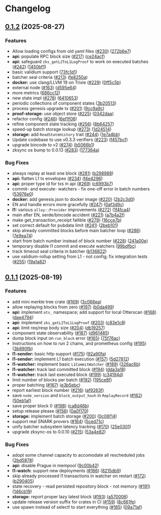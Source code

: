 # Changelog

## [0.1.2](https://github.com/matter-labs/zksync-os-server/compare/v0.1.1...v0.1.2) (2025-08-27)


### Features

* Allow loading configs from old yaml files ([#230](https://github.com/matter-labs/zksync-os-server/issues/230)) ([272b6e7](https://github.com/matter-labs/zksync-os-server/commit/272b6e7790dc5bef6f0d6688a815f67e1ce1ef7f))
* **api:** populate RPC block size ([#217](https://github.com/matter-labs/zksync-os-server/issues/217)) ([ce24acf](https://github.com/matter-labs/zksync-os-server/commit/ce24acf026ace7a49f0271ed03e8e3da6816a863))
* **api:** safeguard `zks_getL2ToL1LogProof` to work on executed batches ([#242](https://github.com/matter-labs/zksync-os-server/issues/242)) ([1450bf1](https://github.com/matter-labs/zksync-os-server/commit/1450bf14ec853824205d9c45bbfe04274bcb1230))
* basic validium support ([73fc1d1](https://github.com/matter-labs/zksync-os-server/commit/73fc1d112aff0b4096782a727cd12bdb1d163301))
* batcher seal criteria ([#213](https://github.com/matter-labs/zksync-os-server/issues/213)) ([fe8250a](https://github.com/matter-labs/zksync-os-server/commit/fe8250a04f2c7153a3ea36ebee66ed27e03c0395))
* **docker:** use clang/LLVM 19 on Trixie ([#229](https://github.com/matter-labs/zksync-os-server/issues/229)) ([0ff5c5b](https://github.com/matter-labs/zksync-os-server/commit/0ff5c5b8d2c540b8c75aa5686e430ea8892762d1))
* external node ([#163](https://github.com/matter-labs/zksync-os-server/issues/163)) ([d595e64](https://github.com/matter-labs/zksync-os-server/commit/d595e64f29112fa221a3ecdbf1499f5f3d14f15e))
* more metrics ([686cc12](https://github.com/matter-labs/zksync-os-server/commit/686cc12c7b328458240f594965bf92deaf25c9df))
* new state impl ([#278](https://github.com/matter-labs/zksync-os-server/issues/278)) ([6410653](https://github.com/matter-labs/zksync-os-server/commit/6410653e1f2c1ee8305f7013b503c56a094dd788))
* periodic collections of component states ([3b20513](https://github.com/matter-labs/zksync-os-server/commit/3b20513515f2f4bd116189bc4104296606ed8f1f))
* process genesis upgrade tx ([#201](https://github.com/matter-labs/zksync-os-server/issues/201)) ([9cc9a9c](https://github.com/matter-labs/zksync-os-server/commit/9cc9a9c79b3c44a242c1a8c66eaa7fb0014bfb09))
* **proof-storage:** use object store ([#225](https://github.com/matter-labs/zksync-os-server/issues/225)) ([0342daa](https://github.com/matter-labs/zksync-os-server/commit/0342daae9ba404df55cb2fbd6fca76dcf80773c7))
* refactor config ([#246](https://github.com/matter-labs/zksync-os-server/issues/246)) ([6ef1f06](https://github.com/matter-labs/zksync-os-server/commit/6ef1f061150fc639c42d24acf1e3f3847108d795))
* refine component state tracking ([#256](https://github.com/matter-labs/zksync-os-server/issues/256)) ([8b64257](https://github.com/matter-labs/zksync-os-server/commit/8b64257866d052e1d121735d3faf7c195082bfaf))
* speed-up batch storage lookup ([#273](https://github.com/matter-labs/zksync-os-server/issues/273)) ([1d24514](https://github.com/matter-labs/zksync-os-server/commit/1d24514cd8f33f41cdc9aaa45623df5b8aa03bf9))
* **storage:** add `ReadStateHistory` trait ([#244](https://github.com/matter-labs/zksync-os-server/issues/244)) ([1e7a4bb](https://github.com/matter-labs/zksync-os-server/commit/1e7a4bb22dd686c0dfe4ad99e4ff4dc1fb128dc7))
* Update codebase to use v0.3.3 verifiers ([#223](https://github.com/matter-labs/zksync-os-server/issues/223)) ([f457bcf](https://github.com/matter-labs/zksync-os-server/commit/f457bcf68f7cf4e8e4ec39e1cbf1d2b40ce74363))
* upgrade bincode to v2 ([#274](https://github.com/matter-labs/zksync-os-server/issues/274)) ([b5066b1](https://github.com/matter-labs/zksync-os-server/commit/b5066b12f80482df9026f70d29aad96ac7901768))
* zksync os bump to 0.0.13 ([#283](https://github.com/matter-labs/zksync-os-server/issues/283)) ([177364a](https://github.com/matter-labs/zksync-os-server/commit/177364a33b064897d77b47d41ae4a98460d3f6f2))


### Bug Fixes

* always replay at least one block ([#281](https://github.com/matter-labs/zksync-os-server/issues/281)) ([b298988](https://github.com/matter-labs/zksync-os-server/commit/b2989887dbf773cd82dce26701229d96154036f3))
* **api:** flatten L1 tx envelopes ([#234](https://github.com/matter-labs/zksync-os-server/issues/234)) ([f4e4296](https://github.com/matter-labs/zksync-os-server/commit/f4e429601644de63564bc17138db841d80ed2a79))
* **api:** proper type id for txs in api ([#269](https://github.com/matter-labs/zksync-os-server/issues/269)) ([c6993b7](https://github.com/matter-labs/zksync-os-server/commit/c6993b761ba5713411e697485e20b0842ecddf41))
* commit- and execute- watchers - fix one-off error in batch numbers ([53976e0](https://github.com/matter-labs/zksync-os-server/commit/53976e09522bdaf256f96ed529cc1b1435b43f51))
* **docker:** add genesis.json to docker image ([#220](https://github.com/matter-labs/zksync-os-server/issues/220)) ([2b2c3d0](https://github.com/matter-labs/zksync-os-server/commit/2b2c3d0eed11e8c4a2f36a80f935433109b8f63b))
* EN and handle errors more gracefully ([#247](https://github.com/matter-labs/zksync-os-server/issues/247)) ([0af3d9c](https://github.com/matter-labs/zksync-os-server/commit/0af3d9ca9991f65100f0f0c594292cbef7fa9d9f))
* **l1:** various `alloy::Provider` improvements ([#272](https://github.com/matter-labs/zksync-os-server/issues/272)) ([1f4fca4](https://github.com/matter-labs/zksync-os-server/commit/1f4fca47d991c63f161d2227312e0d8d5131d191))
* main after EN, serde/bincode accident ([#221](https://github.com/matter-labs/zksync-os-server/issues/221)) ([a7b4a2f](https://github.com/matter-labs/zksync-os-server/commit/a7b4a2f357d7427a116ff165181744da5a139a85))
* make get_transaction_receipt fallible ([#279](https://github.com/matter-labs/zksync-os-server/issues/279)) ([16cce7b](https://github.com/matter-labs/zksync-os-server/commit/16cce7be82ac39d68abb0facdfdd68bf1c833c70))
* set correct default for pubdata limit ([#241](https://github.com/matter-labs/zksync-os-server/issues/241)) ([2beb101](https://github.com/matter-labs/zksync-os-server/commit/2beb10194040cbc32220f56b4d3bb2dbe42b650d))
* skip already committed blocks before main batcher loop ([#286](https://github.com/matter-labs/zksync-os-server/issues/286)) ([7e9ea74](https://github.com/matter-labs/zksync-os-server/commit/7e9ea74c09d48b6fea677335d2d847e452fb17a1))
* start from batch number instead of block number ([#228](https://github.com/matter-labs/zksync-os-server/issues/228)) ([241a00e](https://github.com/matter-labs/zksync-os-server/commit/241a00e73a4d32bb317843205f7d5e9a3d67bf3e))
* temporary disable l1 commit and execute watchers ([99bdfbc](https://github.com/matter-labs/zksync-os-server/commit/99bdfbc627276e8c80f08e9c8320d5b0e5d4ab44))
* track timeout seal criteria in batcher ([b136822](https://github.com/matter-labs/zksync-os-server/commit/b1368224e51d5458921e817d952e1e495a12994b))
* use validium-rollup setting from L1 - not config; fix integration tests ([#255](https://github.com/matter-labs/zksync-os-server/issues/255)) ([19a1a82](https://github.com/matter-labs/zksync-os-server/commit/19a1a8283c6162fc0d822e241d5a5c5aa7f0ed27))

## [0.1.1](https://github.com/matter-labs/zksync-os-server/compare/v0.1.0...v0.1.1) (2025-08-19)


### Features

* add mini merkle tree crate ([#169](https://github.com/matter-labs/zksync-os-server/issues/169)) ([3c068ea](https://github.com/matter-labs/zksync-os-server/commit/3c068ead7d98dc7fd8441f7e5ad41b9619c3e44a))
* allow replaying blocks from zero ([#197](https://github.com/matter-labs/zksync-os-server/issues/197)) ([b0da499](https://github.com/matter-labs/zksync-os-server/commit/b0da499e09a978b55aa3c5bf0e278ac2dd20ad54))
* **api:** implement `ots_` namespace; add support for local Otterscan ([#168](https://github.com/matter-labs/zksync-os-server/issues/168)) ([dae4794](https://github.com/matter-labs/zksync-os-server/commit/dae47942cfadc885910b5ab0f158a2ef16612dd3))
* **api:** implement `zks_getL2ToL1LogProof` ([#203](https://github.com/matter-labs/zksync-os-server/issues/203)) ([c83e1c8](https://github.com/matter-labs/zksync-os-server/commit/c83e1c8e078f7346f4f3ded10d90d35c6f9b108c))
* **api:** limit req/resp body size ([#204](https://github.com/matter-labs/zksync-os-server/issues/204)) ([db19257](https://github.com/matter-labs/zksync-os-server/commit/db19257919f8cacb37cafa079d42f8fa0b4af548))
* component state observability ([#187](https://github.com/matter-labs/zksync-os-server/issues/187)) ([d961485](https://github.com/matter-labs/zksync-os-server/commit/d961485a5d3204a92eb2a2e6ab0bfb4d60c31190))
* dump block input on `run_block` error ([#165](https://github.com/matter-labs/zksync-os-server/issues/165)) ([75f76ac](https://github.com/matter-labs/zksync-os-server/commit/75f76acda4bd167c22b88c3b9567a71a54fac7bc))
* Instructions on how to run 2 chains, and prometheus config ([#195](https://github.com/matter-labs/zksync-os-server/issues/195)) ([3b890fb](https://github.com/matter-labs/zksync-os-server/commit/3b890fb8c2c8ead4c1dbf6e343d8f735ed5230d5))
* **l1-sender:** basic http support ([#175](https://github.com/matter-labs/zksync-os-server/issues/175)) ([92a90fa](https://github.com/matter-labs/zksync-os-server/commit/92a90fa8d65b04d8368e074afc40f1992d684b72))
* **l1-sender:** implement L1 batch execution ([#157](https://github.com/matter-labs/zksync-os-server/issues/157)) ([5d27812](https://github.com/matter-labs/zksync-os-server/commit/5d278121f4c0abe37e416b82c663ae8b9b4f04f7))
* **l1-watcher:** implement basic `L1CommitWatcher` ([#189](https://github.com/matter-labs/zksync-os-server/issues/189)) ([326ac6b](https://github.com/matter-labs/zksync-os-server/commit/326ac6b33c069a46e6648388e396f86d2a1b49bf))
* **l1-watcher:** track last committed block ([#194](https://github.com/matter-labs/zksync-os-server/issues/194)) ([dda3a18](https://github.com/matter-labs/zksync-os-server/commit/dda3a1884b33501eb287c14f01a67406e0981dbc))
* **l1-watcher:** track last executed block ([#199](https://github.com/matter-labs/zksync-os-server/issues/199)) ([c34194d](https://github.com/matter-labs/zksync-os-server/commit/c34194d81d90cab4e654ffc7b0638c8420f6ff20))
* limit number of blocks per batch ([#192](https://github.com/matter-labs/zksync-os-server/issues/192)) ([195ce8f](https://github.com/matter-labs/zksync-os-server/commit/195ce8ffb737b96ee11ad79e83c72a7fd809c472))
* proper batching ([#167](https://github.com/matter-labs/zksync-os-server/issues/167)) ([e3b5ebc](https://github.com/matter-labs/zksync-os-server/commit/e3b5ebc9fc46d74594a9cc897f0d7efc5f367a41))
* report earliest block number ([#216](https://github.com/matter-labs/zksync-os-server/issues/216)) ([af9263f](https://github.com/matter-labs/zksync-os-server/commit/af9263f078146c9370460ebd748cd07f33780f9b))
* save `node_version` and `block_output_hash` in `ReplayRecord` ([#162](https://github.com/matter-labs/zksync-os-server/issues/162)) ([50eb1af](https://github.com/matter-labs/zksync-os-server/commit/50eb1afb70649b2ec23d82191e946cc3beec03a6))
* save proper block 0 ([#198](https://github.com/matter-labs/zksync-os-server/issues/198)) ([ca8d46b](https://github.com/matter-labs/zksync-os-server/commit/ca8d46b585b88652a064a53cc709ab05d20a554d))
* setup release please ([#156](https://github.com/matter-labs/zksync-os-server/issues/156)) ([0a0f170](https://github.com/matter-labs/zksync-os-server/commit/0a0f170d2f22ffc3580a30d0f16db21eb01766d9))
* **storage:** implement batch storage ([#200](https://github.com/matter-labs/zksync-os-server/issues/200)) ([0c06f14](https://github.com/matter-labs/zksync-os-server/commit/0c06f14fa3cda7f4768464da1d3e8130b39a9c5a))
* support real SNARK provers ([#164](https://github.com/matter-labs/zksync-os-server/issues/164)) ([5ced71c](https://github.com/matter-labs/zksync-os-server/commit/5ced71c9bb147bf2cc8ec1eaabcc29dad0ef8c61))
* unify batcher subsystem latency tracking ([#170](https://github.com/matter-labs/zksync-os-server/issues/170)) ([25e0301](https://github.com/matter-labs/zksync-os-server/commit/25e030194c58665b35f5af6c4e38662473302d1f))
* upgrade zksync-os to 0.0.10 ([#215](https://github.com/matter-labs/zksync-os-server/issues/215)) ([53a4e82](https://github.com/matter-labs/zksync-os-server/commit/53a4e824990da42e37b55e406f1308d5d92ead25))


### Bug Fixes

* adopt some channel capacity to accomodate all rescheduled jobs ([2bd5878](https://github.com/matter-labs/zksync-os-server/commit/2bd5878eb7fac663b00782b3d8394d89195f1f5c))
* **api:** disable Prague in mempool ([9c00b42](https://github.com/matter-labs/zksync-os-server/commit/9c00b427ee78266327406cf2fd60b37d3ab968c3))
* **l1-watch:** support new deployments ([#166](https://github.com/matter-labs/zksync-os-server/issues/166)) ([8215db9](https://github.com/matter-labs/zksync-os-server/commit/8215db9de3bf614e2e527a1aad9467bcc9d101a5))
* skip already processed l1 transactions in watcher on restart ([#172](https://github.com/matter-labs/zksync-os-server/issues/172)) ([b290405](https://github.com/matter-labs/zksync-os-server/commit/b290405529160de4840ac12f1b90cc8161026a15))
* state recovery - read persisted repository block - not memory ([#191](https://github.com/matter-labs/zksync-os-server/issues/191)) ([146cb19](https://github.com/matter-labs/zksync-os-server/commit/146cb19f3798fc064fcb9b771b200dcefa266f43))
* **storage:** report proper lazy latest block ([#193](https://github.com/matter-labs/zksync-os-server/issues/193)) ([a570006](https://github.com/matter-labs/zksync-os-server/commit/a570006b3a215f48fa117b4ab47870b707b770da))
* update release version suffix for crates in CI ([#159](https://github.com/matter-labs/zksync-os-server/issues/159)) ([8c661fe](https://github.com/matter-labs/zksync-os-server/commit/8c661fea8e30d2d3396161b3f9013085c4de467a))
* use spawn instead of select! to start everything ([#185](https://github.com/matter-labs/zksync-os-server/issues/185)) ([09a71af](https://github.com/matter-labs/zksync-os-server/commit/09a71afef222835282c3a1952ef4f04793603c26))
